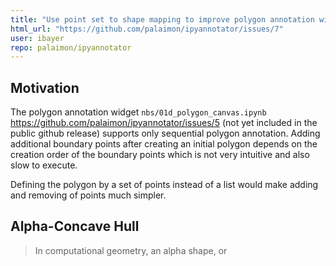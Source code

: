 ```yaml
---
title: "Use point set to shape mapping to improve polygon annotation widget"
html_url: "https://github.com/palaimon/ipyannotator/issues/7"
user: ibayer
repo: palaimon/ipyannotator
---
```


Motivation
----------

The polygon annotation widget `nbs/01d_polygon_canvas.ipynb` https://github.com/palaimon/ipyannotator/issues/5 (not yet included in the public github release) supports only sequential polygon annotation. Adding additional boundary points after creating an initial polygon depends on the creation order of the boundary points which is not very intuitive and also slow to execute.

Defining the polygon by a set of points instead of a list would make adding and removing of points much simpler.

Alpha-Concave Hull
------------------

> In computational geometry, an alpha shape, or 